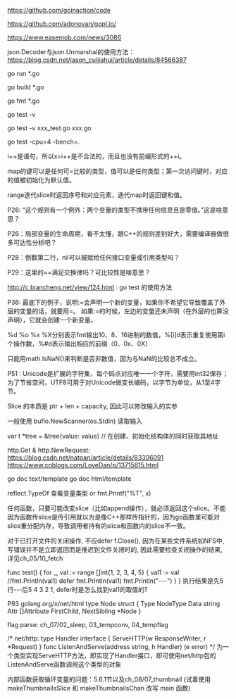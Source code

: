 https://github.com/goinaction/code

https://github.com/adonovan/gopl.io/

https://www.easemob.com/news/3086

json.Decoder与json.Unmarshal的使用方法：
https://blog.csdn.net/jason_cuijiahui/article/details/84566387

go run *.go

go build *.go

go fmt *.go

go test -v

go test -v xxx_test.go xxx.go

go test -cpu=4 -bench=.

i++是语句，所以x=i++是不合法的，而且也没有前缀形式的++i。

map的键可以是任何可=比较的类型，值可以是任何类型；第一次访问键时，对应的值被初始化为默认值。

range迭代slice时返回序号和对应元素，迭代map时返回键和值。

P26: “这个规则有一个例外：两个变量的类型不携带任何信息且是零值。”这是啥意思？

P26：局部变量的生命周期，看不太懂，跟C++的规则差别好大，需要编译器做很多可达性分析吧？

P28：倒数第二行，nil可以被赋给任何接口变量或引用类型吗？

P29：这里的==满足交换律吗？可比较性是啥意思？

http://c.biancheng.net/view/124.html : go test 的使用方法

P36: 最底下的例子，说明:=会声明一个新的变量，如果你不希望它导致覆盖了外层的变量的话，就要用=。
如果:=的时候，左边的变量还未声明（在外层的也算没声明），它就会创建一个新变量。

%d %o %x %X分别表示fmt输出10、8、16进制的数值，%[i]d表示重复使用第i个操作数，%#d表示输出相应的前缀（0、0x、0X）

只能用math.IsNaN()来判断是否非数值，因为与NaN的比较总不成立。

P51 : Unicode是扩展的字符集，每个码点对应唯一一个字符，需要用int32保存；为了节省空间，UTF8可用于对Unicode做变长编码，以字节为单位，从1至4字节。

Slice 的本质是 ptr + len + capacity, 因此可以修改输入的实参

一般使用 bufio.NewScanner(os.Stdin) 读取输入

var t *tree = &tree{value: value} // 在创建、初始化结构体的同时获取其地址

http.Get & http.NewRequest:
https://blog.csdn.net/natpan/article/details/83306091 
https://www.cnblogs.com/LoveDan/p/13715615.html

go doc text/template
go doc html/template

reflect.TypeOf 查看变量类型 or fmt.Printf("%T", x)

任何函数，只要可能改变slice（比如append操作），就必须返回这个slice。不能因为函数传slice是传引用就以为是像C++那样传指针的，因为go函数里可能对slice重分配内存，导致调用者持有的slice和函数内的slice不一致。

对于已打开文件的关闭操作, 不应defer f.Close(), 因为在某些文件系统如NFS中, 写错误并不是立即返回而是推迟到文件关闭时的, 因此需要检查关闭操作的结果, 详见ch_05/10_fetch

func test() {
	for _, val := range []int{1, 2, 3, 4, 5} {
		val1 := val
		//fmt.Println(val1)
		defer fmt.Println(val1)
		fmt.Println("---")
	}
}
执行结果是先5行---后5 4 3 2 1, defer时是怎么找到val1的取值的?

P93
golang.org/x/net/html
type Node struct {
	Type NodeType
	Data string
	Attr []Attribute
	FirstChild, NextSibling *Node
}

flag parse: ch_07/02_sleep, 03_tempconv, 04_tempflag

/*
net/http:
type Handler interface {
	ServeHTTP(w ResponseWriter, r *Request)
}
func ListenAndServe(address string, h Handler) (e error)
*/
为一个类型实现ServeHTTP方法，即实现了Handler接口，即可使用net/http包的ListenAndServe函数调用这个类型的对象

内部函数获取循环变量的问题：5.6.1节以及ch_08/07_thumbnail (试着使用 makeThumbnailsSlice 和 makeThumbnailsChan 改写 main 函数)
